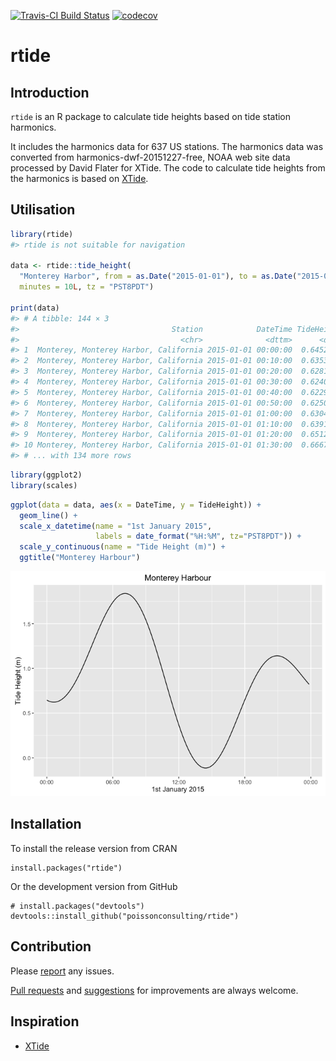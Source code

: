 
<!-- README.md is generated from README.Rmd. Please edit that file -->
[![Travis-CI Build Status](https://travis-ci.org/poissonconsulting/rtide.svg?branch=master)](https://travis-ci.org/poissonconsulting/rtide) [![codecov](https://codecov.io/gh/poissonconsulting/rtide/branch/master/graph/badge.svg)](https://codecov.io/gh/poissonconsulting/rtide)

rtide
=====

Introduction
------------

`rtide` is an R package to calculate tide heights based on tide station harmonics.

It includes the harmonics data for 637 US stations. The harmonics data was converted from harmonics-dwf-20151227-free, NOAA web site data processed by David Flater for XTide. The code to calculate tide heights from the harmonics is based on [XTide](http://www.flaterco.com/xtide/).

Utilisation
-----------

``` r
library(rtide)
#> rtide is not suitable for navigation

data <- rtide::tide_height(
  "Monterey Harbor", from = as.Date("2015-01-01"), to = as.Date("2015-01-01"), 
  minutes = 10L, tz = "PST8PDT")

print(data)
#> # A tibble: 144 × 3
#>                                  Station            DateTime TideHeight
#>                                    <chr>              <dttm>      <dbl>
#> 1  Monterey, Monterey Harbor, California 2015-01-01 00:00:00  0.6452338
#> 2  Monterey, Monterey Harbor, California 2015-01-01 00:10:00  0.6353040
#> 3  Monterey, Monterey Harbor, California 2015-01-01 00:20:00  0.6281772
#> 4  Monterey, Monterey Harbor, California 2015-01-01 00:30:00  0.6240083
#> 5  Monterey, Monterey Harbor, California 2015-01-01 00:40:00  0.6229294
#> 6  Monterey, Monterey Harbor, California 2015-01-01 00:50:00  0.6250485
#> 7  Monterey, Monterey Harbor, California 2015-01-01 01:00:00  0.6304487
#> 8  Monterey, Monterey Harbor, California 2015-01-01 01:10:00  0.6391874
#> 9  Monterey, Monterey Harbor, California 2015-01-01 01:20:00  0.6512954
#> 10 Monterey, Monterey Harbor, California 2015-01-01 01:30:00  0.6667771
#> # ... with 134 more rows
```

``` r
library(ggplot2)
library(scales)
```

``` r
ggplot(data = data, aes(x = DateTime, y = TideHeight)) + 
  geom_line() + 
  scale_x_datetime(name = "1st January 2015", 
                   labels = date_format("%H:%M", tz="PST8PDT")) +
  scale_y_continuous(name = "Tide Height (m)") +
  ggtitle("Monterey Harbour")
```

![](README-unnamed-chunk-4-1.png)

Installation
------------

To install the release version from CRAN

    install.packages("rtide")

Or the development version from GitHub

    # install.packages("devtools")
    devtools::install_github("poissonconsulting/rtide")

Contribution
------------

Please [report](https://github.com/poissonconsulting/rtide/issues) any issues.

[Pull requests](https://github.com/poissonconsulting/rtide/pulls) and [suggestions](https://github.com/poissonconsulting/rtide/issues) for improvements are always welcome.

Inspiration
-----------

-   [XTide](http://www.flaterco.com/xtide/)
